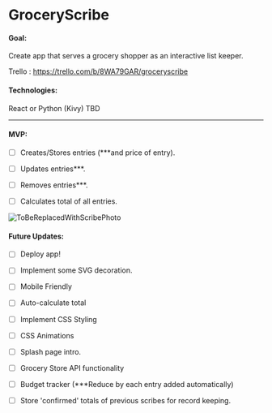 # GroceryScribe

<h4>Goal:</h4> Create app that serves a grocery shopper as an interactive list keeper.
<p>

Trello : https://trello.com/b/8WA79GAR/groceryscribe
<h4>Technologies:</h4>
React or Python (Kivy) TBD

---------------------------------
<h4>MVP:</h4>

- [ ] Creates/Stores entries (***and price of entry).

- [ ] Updates entries***.

- [ ] Removes entries***.

- [ ] Calculates total of all entries.


![ToBeReplacedWithScribePhoto](https://media.giphy.com/media/3GCeasnPeeImI/giphy.gif)


<h4>Future Updates:</h4>

- [ ] Deploy app!

- [ ] Implement some SVG decoration.

- [ ] Mobile Friendly

- [ ] Auto-calculate total

- [ ] Implement CSS Styling

- [ ] CSS Animations

- [ ] Splash page intro.

- [ ] Grocery Store API functionality

- [ ] Budget tracker (***Reduce by each entry added automatically)

- [ ] Store 'confirmed' totals of previous scribes for record keeping.
